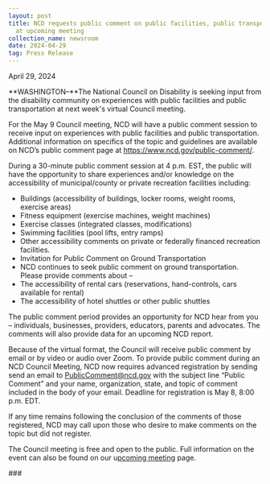 ```yaml
---
layout: post
title: NCD requests public comment on public facilities, public transportation
  at upcoming meeting
collection_name: newsroom
date: 2024-04-29
tag: Press Release
---
```

April 29, 2024

**WASHINGTON–**The National Council on Disability is seeking input from the disability community on experiences with public facilities and public transportation at next week's virtual Council meeting.

For the May 9 Council meeting, NCD will have a public comment session to receive input on experiences with public facilities and public transportation. Additional information on specifics of the topic and guidelines are available on NCD’s public comment page at https://www.ncd.gov/public-comment/.

During a 30-minute public comment session at 4 p.m. EST, the public will have the opportunity to share experiences and/or knowledge on the accessibility of municipal/county or private recreation facilities including:

* Buildings (accessibility of buildings, locker rooms, weight rooms, exercise areas)
* Fitness equipment (exercise machines, weight machines)
* Exercise classes (integrated classes, modifications)
* Swimming facilities (pool lifts, entry ramps)
* Other accessibility comments on private or federally financed recreation facilities.
* Invitation for Public Comment on Ground Transportation
* NCD continues to seek public comment on ground transportation. Please provide comments about –
* The accessibility of rental cars (reservations, hand-controls, cars available for rental)
* The accessibility of hotel shuttles or other public shuttles

The public comment period provides an opportunity for NCD hear from you – individuals, businesses, providers, educators, parents and advocates. The comments will also provide data for an upcoming NCD report.

Because of the virtual format, the Council will receive public comment by email or by video or audio over Zoom. To provide public comment during an NCD Council Meeting, NCD now requires advanced registration by sending send an email to PublicComment@ncd.gov with the subject line “Public Comment” and your name, organization, state, and topic of comment included in the body of your email. Deadline for registration is May 8, 8:00 p.m. EDT.

If any time remains following the conclusion of the comments of those registered, NCD may call upon those who desire to make comments on the topic but did not register.

The Council meeting is free and open to the public. Full information on the event can also be found on our u[pcoming meeting](https://www.ncd.gov/meeting/2024-05-09-may-9-2024-council-meeting/) page.

\###
